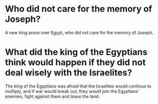 # Who did not care for the memory of Joseph?

A new king arose over Egypt, who did not care for the memory of Joseph.

# What did the king of the Egyptians think would happen if they did not deal wisely with the Israelites?

The king of the Egyptians was afraid that the Israelites would continue to multiply, and if war would break out, they would join the Egyptians’ enemies, fight against them and leave the land.
